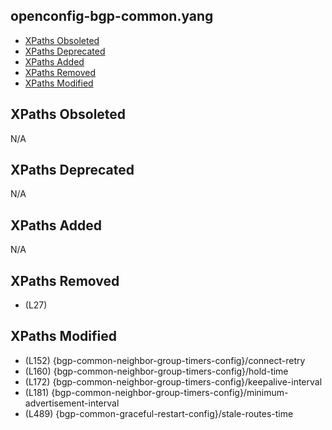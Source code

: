 ## openconfig-bgp-common.yang

- [XPaths Obsoleted](#xpaths-obsoleted)
- [XPaths Deprecated](#xpaths-deprecated)
- [XPaths Added](#xpaths-added)
- [XPaths Removed](#xpaths-removed)
- [XPaths Modified](#xpaths-modified)

## XPaths Obsoleted

N/A

## XPaths Deprecated

N/A

## XPaths Added

N/A

## XPaths Removed

- (L27)	

## XPaths Modified

- (L152)	{bgp-common-neighbor-group-timers-config}/connect-retry
- (L160)	{bgp-common-neighbor-group-timers-config}/hold-time
- (L172)	{bgp-common-neighbor-group-timers-config}/keepalive-interval
- (L181)	{bgp-common-neighbor-group-timers-config}/minimum-advertisement-interval
- (L489)	{bgp-common-graceful-restart-config}/stale-routes-time

